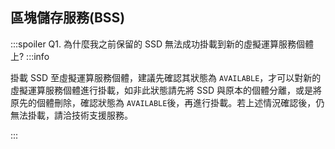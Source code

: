 
## 區塊儲存服務(BSS)
:::spoiler Q1. 為什麼我之前保留的 SSD 無法成功掛載到新的虛擬運算服務個體上?
:::info

掛載 SSD 至虛擬運算服務個體，建議先確認其狀態為 `AVAILABLE`，才可以對新的虛擬運算服務個體進行掛載，如非此狀態請先將 SSD 與原本的個體分離，或是將原先的個體刪除，確認狀態為 `AVAILABLE`後，再進行掛載。若上述情況確認後，仍無法掛載，請洽技術支援服務。

:::